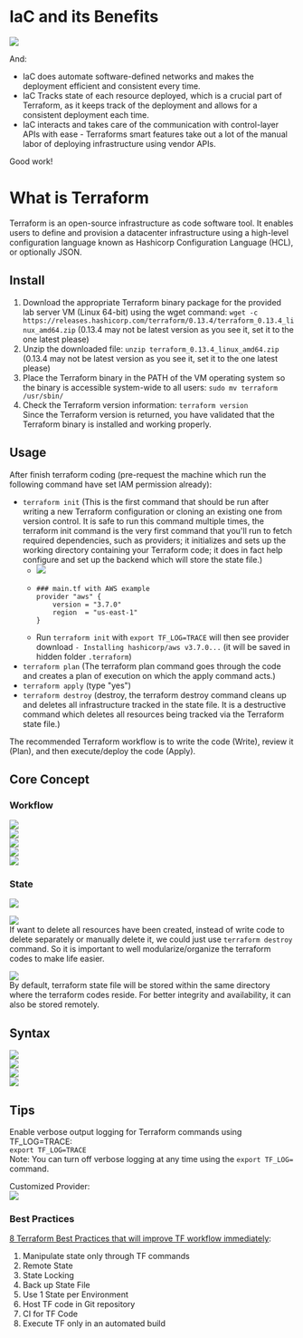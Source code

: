 # IaC and its Benefits
![](./IaC%20and%20its%20Benefits.png)  
  
And:  
* IaC does automate software-defined networks and makes the deployment efficient and consistent every time.
* IaC Tracks state of each resource deployed, which is a crucial part of Terraform, as it keeps track of the deployment and allows for a consistent deployment each time.
* IaC interacts and takes care of the communication with control-layer APIs with ease - Terraforms smart features take out a lot of the manual labor of deploying infrastructure using vendor APIs.
  
Good work!
# What is Terraform
Terraform is an open-source infrastructure as code software tool. It enables users to define and provision a datacenter infrastructure using a high-level configuration language known as Hashicorp Configuration Language (HCL), or optionally JSON.  
  
## Install
1. Download the appropriate Terraform binary package for the provided lab server VM (Linux 64-bit) using the wget command:
`wget -c https://releases.hashicorp.com/terraform/0.13.4/terraform_0.13.4_linux_amd64.zip` (0.13.4 may not be latest version as you see it, set it to the one latest please)  
2. Unzip the downloaded file:
`unzip terraform_0.13.4_linux_amd64.zip` (0.13.4 may not be latest version as you see it, set it to the one latest please)  
3. Place the Terraform binary in the PATH of the VM operating system so the binary is accessible system-wide to all users:
`sudo mv terraform /usr/sbin/`  
4. Check the Terraform version information:
`terraform version`  
Since the Terraform version is returned, you have validated that the Terraform binary is installed and working properly.  
  
## Usage
After finish terraform coding (pre-request the machine which run the following command have set IAM permission already):  
* `terraform init` (This is the first command that should be run after writing a new Terraform configuration or cloning an existing one from version control. It is safe to run this command multiple times, the terraform init command is the very first command that you'll run to fetch required dependencies, such as providers; it initializes and sets up the working directory containing your Terraform code; it does in fact help configure and set up the backend which will store the state file.)  
  * ![](./Terraform%20Download%20Providers.png)
  * ```
    ### main.tf with AWS example
    provider "aws" {
        version = "3.7.0"
        region  = "us-east-1"
    }
    ```
  * Run `terraform init` with `export TF_LOG=TRACE` will then see provider download `- Installing hashicorp/aws v3.7.0...` (it will be saved in hidden folder `.terraform`)
* `terraform plan` (The terraform plan command goes through the code and creates a plan of execution on which the apply command acts.)  
* `terraform apply` (type "yes")  
* `terraform destroy` (destroy, the terraform destroy command cleans up and deletes all infrastructure tracked in the state file. It is a destructive command which deletes all resources being tracked via the Terraform state file.)  
  
The recommended Terraform workflow is to write the code (Write), review it (Plan), and then execute/deploy the code (Apply).  
  
## Core Concept
### Workflow
![](./Terraform%20Workflow.png)  
![](./Terraform%20Workflow%20Init.png)  
![](./Terraform%20Workflow%20Plan.png)  
![](./Terraform%20Workflow%20Apply.png)  
![](./Terraform%20Workflow%20Destroy.png)  
  
### State
![](./Terraform%20State.png)  
  
![](./Terraform%20State%20Mechanism.png)  
If want to delete all resources have been created, instead of write code to delete separately or manually delete it, we could just use `terraform destroy` command. So it is important to well modularize/organize the terraform codes to make life easier.  
  
![](./Terraform%20State%20Management.png)  
By default, terraform state file will be stored within the same directory where the terraform codes reside. For better integrity and availability, it can also be stored remotely.  
  
## Syntax
![](./Terraform%20Syntax%20Provider.png)  
![](./Terraform%20Syntax%20Built-in%20Function.png)  
![](./Terraform%20Syntax%20Resource.png)  
![](./Terraform%20Syntax%20Data%20Source.png)
  
## Tips
Enable verbose output logging for Terraform commands using TF_LOG=TRACE:  
`export TF_LOG=TRACE`  
Note: You can turn off verbose logging at any time using the `export TF_LOG=` command.  
  
Customized Provider:  
![](./Terraform%20Customized%20Provider.png)  

### Best Practices
[8 Terraform Best Practices that will improve TF workflow immediately](https://www.youtube.com/watch?v=gxPykhPxRW0):  
1. Manipulate state only through TF commands
2. Remote State
3. State Locking
4. Back up State File
5. Use 1 State per Environment
6. Host TF code in Git repository
7. CI for TF Code 
8. Execute TF only in an automated build
   


